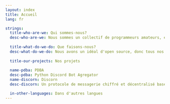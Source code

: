 ```yaml
---
layout: index
title: Accueil
lang: fr

strings:
  title-who-are-we: Qui sommes-nous?
  desc-who-are-we: Nous sommes un collectif de programmeurs amateurs, étudiants et professionnels, regroupés pour créer des outils utiles à la communauté. Notre but est de s'entraider mutuellement, de développer des projets communs et le mot d'ordre est l'amitié!
  
  title-what-do-we-do: Que faisons-nous?
  desc-what-do-we-do: Nous avons un idéal d'open source, donc tous nos projets le sont. Un jour, peut-être, nos projets deviendront assez importants pour que nous puissions en faire notre métier, mais en attendant on vous aime tous!
  
  title-our-projects: Nos projets
  
  name-pdba: PDBA
  desc-pdba: Python Discord Bot Agregator
  name-discorn: Discorn
  desc-discorn: Un protocole de messagerie chiffré et décentralisé basé sur les cryptomonnaies.

  in-other-languages: Dans d'autres langues
---
```

